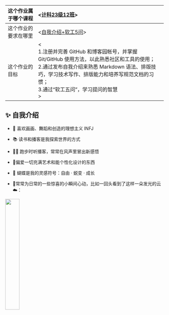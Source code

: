 | 这个作业属于哪个课程 | <[计科23级12班](https://edu.cnblogs.com/campus/gdgy/Class12Grade23ComputerScience)> |
| --------------------|:-------------------|
| 这个作业的要求在哪里 | <[自我介绍+软工5问](https://edu.cnblogs.com/campus/gdgy/Class12Grade23ComputerScience/homework/13469)> |
| 这个作业的目标 | <<br>1.注册并完善 GitHub 和博客园帐号，并掌握 Git/GitHub 使用方法，以此熟悉社区和工具的使用；<br>2.通过发布自我介绍来熟悉 Markdown 语法、排版技巧，学习技术写作、排版能力和培养写规范文档的习惯；<br>3.通过“软工五问”，学习提问的智慧<br>> |

## ✨ 自我介绍

- 🎨 喜欢画画、舞蹈和创造的理想主义 INFJ  

- 📚 读书和播客是我探索世界的方式   

- 🏃‍♀️ 跑步时听播客，常常在风声里冒出新感悟

- 🦄偏爱一切充满艺术和能个性化设计的东西

- 🦋 蝴蝶是我的灵感符号：自由 · 蜕变 · 成长

- 🍃常常为日常的一些惊喜的小瞬间心动，比如一回头看到了这样一朵发光的云☁️：

<div align="left">
<img src=https://github.com/Echooooe/Echooooe/blob/main/770c6670b4cd74c7dde8a1994ced9bf2.jpg width=30% />
</div>
